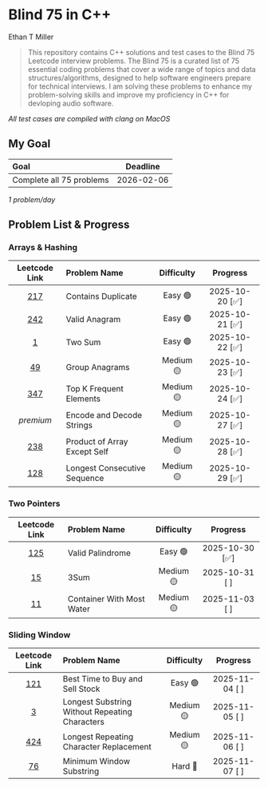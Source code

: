 # Blind 75 in C++

Ethan T Miller

> This repository contains C++ solutions and test cases to the Blind 75 Leetcode interview problems. The Blind 75 is a curated list of 75 essential coding problems that cover a wide range of topics and data structures/algorithms, designed to help software engineers prepare for technical interviews. I am solving these problems to enhance my problem-solving skills and improve my proficiency in C++ for devloping audio software.

*All test cases are compiled with clang on MacOS*

## My Goal
| **Goal**                 | **Deadline** |
|:-------------------------|:----------:|
| Complete all 75 problems | 2026-02-06 |

*1 problem/day*

## Problem List & Progress

### Arrays & Hashing
|                           Leetcode Link                            | Problem Name                 | Difficulty |    Progress    |
| :----------------------------------------------------------------: | :--------------------------- | :--------: | :------------: |
|      [217](https://leetcode.com/problems/contains-duplicate/)      | Contains Duplicate           |  Easy 🟢   | 2025-10-20 [✅] |
|        [242](https://leetcode.com/problems/valid-anagram/)         | Valid Anagram                |  Easy 🟢   | 2025-10-21 [✅] |
|            [1](https://leetcode.com/problems/two-sum/)             | Two Sum                      |  Easy 🟢   | 2025-10-22 [✅] |
|        [49](https://leetcode.com/problems/group-anagrams/)         | Group Anagrams               | Medium 🟡  | 2025-10-23 [✅] |
|   [347](https://leetcode.com/problems/top-k-frequent-elements/)    | Top K Frequent Elements      | Medium 🟡  | 2025-10-24 [✅] |
|                             *premium*                              | Encode and Decode Strings    | Medium 🟡  | 2025-10-27 [✅] |
| [238](https://leetcode.com/problems/product-of-array-except-self/) | Product of Array Except Self | Medium 🟡  | 2025-10-28 [✅] |
| [128](https://leetcode.com/problems/longest-consecutive-sequence/) | Longest Consecutive Sequence | Medium 🟡  | 2025-10-29 [✅] |

### Two Pointers
|                         Leetcode Link                          | Problem Name              | Difficulty |    Progress    |
| :------------------------------------------------------------: | :------------------------ | :--------: | :------------: |
|     [125](https://leetcode.com/problems/valid-palindrome/)     | Valid Palindrome          |  Easy 🟢   | 2025-10-30 [✅] |
|           [15](https://leetcode.com/problems/3sum/)            | 3Sum                      | Medium 🟡  | 2025-10-31 [ ] |
| [11](https://leetcode.com/problems/container-with-most-water/) | Container With Most Water | Medium 🟡  | 2025-11-03 [ ] |

### Sliding Window
|                                 **Leetcode Link**                                  | **Problem Name**                               | Difficulty |  **Progress**  |
| :--------------------------------------------------------------------------------: | :--------------------------------------------- | :--------: | :------------: |
|       [121](https://leetcode.com/problems/best-time-to-buy-and-sell-stock/)        | Best Time to Buy and Sell Stock                |  Easy 🟢   | 2025-11-04 [ ] |
| [3](https://leetcode.com/problems/longest-substring-without-repeating-characters/) | Longest Substring Without Repeating Characters | Medium 🟡  | 2025-11-05 [ ] |
|   [424](https://leetcode.com/problems/longest-repeating-character-replacement/)    | Longest Repeating Character Replacement        | Medium 🟡  | 2025-11-06 [ ] |
|           [76](https://leetcode.com/problems/minimum-window-substring/)            | Minimum Window Substring                       |  Hard 🔴   | 2025-11-07 [ ] |